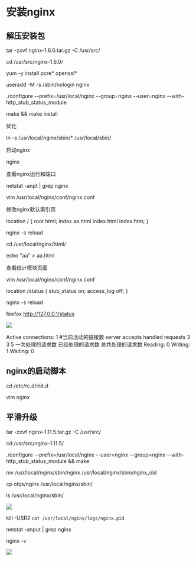 # 安装nginx

## 解压安装包

tar -zxvf  nginx-1.6.0.tar.gz -C  /usr/src/

 cd /usr/src/nginx-1.6.0/

 yum -y install pcre*  openssl*

useradd  -M   -s  /sbin/nologin   nginx

./configure --prefix=/usr/local/nginx --group=nginx --user=nginx --with-http_stub_status_module

make &&  make install

优化

ln  -s /usr/local/nginx/sbin/* /usr/local/sbin/

启动nginx

nginx

查看nginx运行和端口

netstat  -anpt | grep nginx

vim  /usr/local/nginx/conf/nginx.conf

修改nginx默认索引页

 location / {
            root   html;
            index  aa.html index.html index.htm;
        }

nginx -s reload

cd /usr/local/nginx/html/

echo  "aa"  >  aa.html

查看统计模块页面

vim  /usr/local/nginx/conf/nginx.conf

 location /status {
                stub_status on;
                access_log off;
        }

nginx  -s  reload

firefox http://127.0.0.1/status

![](D:\github\jichufuwu\image\Untitled\11.gif)

Active connections: 1 	#当前活动的链接数
server accepts handled requests	
 3 3 5 	一次处理的请求数	已经处理的请求数	总共处理的请求数
Reading: 0 Writing: 1 Waiting: 0 

## nginx的启动脚本

 cd  /etc/rc.d/init.d

vim  nginx



## 平滑升级

tar -zxvf nginx-1.11.5.tar.gz  -C /usr/src/

cd  /usr/src/nginx-1.11.5/

./configure  --prefix=/usr/local/nginx --user=nginx --group=nginx --with-http_stub_status_module && make

mv /usr/local/nginx/sbin/nginx  /usr/local/nginx/sbin/nginx_old

cp objs/nginx /usr/local/nginx/sbin/

ls /usr/local/nginx/sbin/

![](D:\github\jichufuwu\image\Untitled\12.gif)

kill -USR2 `cat /usr/local/nginx/logs/nginx.pid`

netstat -anput | grep nginx

nginx -v

![](D:\github\jichufuwu\image\Untitled\13.gif)